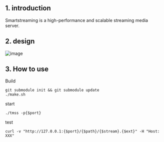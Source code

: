 ## 1. introduction
Smartstreaming is a high-performance and scalable streaming media server.

## 2. design
![image](https://user-images.githubusercontent.com/5512308/147847659-d402fafd-6cf0-4a96-9121-2d5624f70530.png)
  
## 3. How to use

Build
```
git submodule init && git submodule update
./make.sh
```

start
```
./tmss -p{$port}
```

test
```
curl -v "http://127.0.0.1:{$port}/{$path}/{$stream}.{$ext}" -H "Host: XXX"
```

